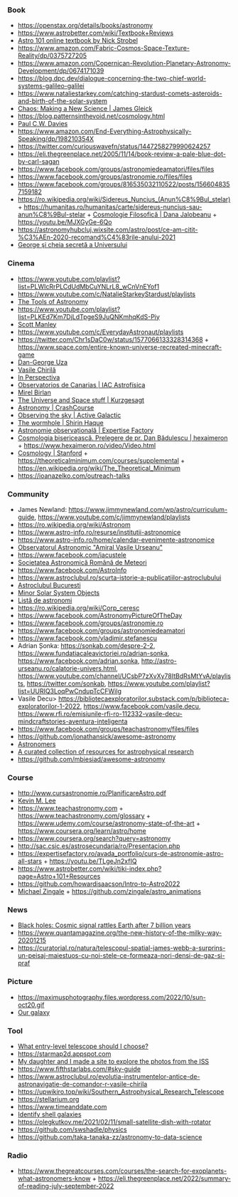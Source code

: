 ### Book

- https://openstax.org/details/books/astronomy
- https://www.astrobetter.com/wiki/Textbook+Reviews
- [Astro 101 online textbook by Nick Strobel](http://www.astronomynotes.com/#details)
- https://www.amazon.com/Fabric-Cosmos-Space-Texture-Reality/dp/0375727205
- https://www.amazon.com/Copernican-Revolution-Planetary-Astronomy-Development/dp/0674171039
- https://blog.dpc.dev/dialogue-concerning-the-two-chief-world-systems-galileo-galilei
- https://www.nataliestarkey.com/catching-stardust-comets-asteroids-and-birth-of-the-solar-system
- [Chaos: Making a New Science | James Gleick](https://www.2uo.de/Books/chaos)
- https://blog.patternsinthevoid.net/cosmology.html
- [Paul C.W. Davies](https://www.scribd.com/author/522188669/Paul-Davies)
- https://www.amazon.com/End-Everything-Astrophysically-Speaking/dp/198210354X
- https://twitter.com/curiouswavefn/status/1447258279990624257
- https://eli.thegreenplace.net/2005/11/14/book-review-a-pale-blue-dot-by-carl-sagan
- https://www.facebook.com/groups/astronomiedeamatori/files/files
- https://www.facebook.com/groups/astronomie.ro/files/files
- https://www.facebook.com/groups/816535032110522/posts/1566048357159182
- https://ro.wikipedia.org/wiki/Sidereus_Nuncius_(Anun%C8%9Bul_stelar) + https://humanitas.ro/humanitas/carte/sidereus-nuncius-sau-anun%C8%9Bul-stelar + [Cosmologie Filosofică | Dana Jalobeanu](http://blogs.ub-filosofie.ro/pce/?page_id=996) + https://youtu.be/MJXGyGe-6Qo
- https://astronomyhubcluj.wixsite.com/astro/post/ce-am-citit-%C3%AEn-2020-recomand%C4%83rile-anului-2021
- [George şi cheia secretă a Universului](https://humanitas.ro/humanitas/carte/george-%C5%9Fi-cheia-secreta-a-universului-0)


### Cinema

- https://www.youtube.com/playlist?list=PLWIcRrPLCdUdMbCuYNLrL8_wCnVnEYof1
- https://www.youtube.com/c/NatalieStarkeyStardust/playlists
- [The Tools of Astronomy](https://www.youtube.com/playlist?list=PL2jykFOD1AWbscxUS7qEyRGy1OHfw4PJU)
- https://www.youtube.com/playlist?list=PLKEd7Km7DjLdTpgeS9JuQNKmhqKdS-Piy
- [Scott Manley](https://www.youtube.com/c/szyzyg/playlists)
- https://www.youtube.com/c/EverydayAstronaut/playlists
- https://twitter.com/Chr1sDaC0w/status/1577066133328314368 + https://www.space.com/entire-known-universe-recreated-minecraft-game
- [Dan-George Uza](https://www.youtube.com/user/cerculdestele/videos)
- [Vasile Chirilă](https://www.dobrogea.tv/stire/Dr.%20Planet/3176/dr-planet-18-august-2020.html)
- [In Perspectiva](https://www.youtube.com/channel/UCGyfpkRHdU-7GVWqgd3oaMg/playlists)
- [Observatorios de Canarias | IAC Astrofísica](https://www.youtube.com/playlist?list=PL97-eCSWzY-g525QAsnO732MZjniWfxcm)
- [Mirel Birlan](https://www.youtube.com/channel/UCfZzi4OvvAV7MuJq5ZZgXDg/videos)
- [The Universe and Space stuff | Kurzgesagt](https://www.youtube.com/playlist?list=PLFs4vir_WsTwEd-nJgVJCZPNL3HALHHpF)
- [Astronomy | CrashCourse](https://www.youtube.com/playlist?list=PL8dPuuaLjXtPAJr1ysd5yGIyiSFuh0mIL)
- [Observing the sky | Active Galactic](https://www.youtube.com/playlist?list=PLFpS4k5NDT1rIddCGNuQfboA15cVmZ-3L)
- [The wormhole | Shirin Haque](https://www.youtube.com/playlist?list=PLPyCNYnY25B990Rk7w9iwR-iUYTj6E5-y)
- [Astronomie observațională | Expertise Factory](https://www.youtube.com/playlist?list=PL3Bi5aJDullzWgmCEZ7xAAUTkMGQa_FwP)
- [Cosmologia bisericească. Prelegere de pr. Dan Bădulescu | hexaimeron](https://www.youtube.com/playlist?list=PL86F5480A78F41847) + https://www.hexaimeron.ro/video/Video.html
- [Cosmology | Stanford](https://www.youtube.com/playlist?list=PLpGHT1n4-mAuVGJ2E1uF9GSwLsx7p1xtm) + https://theoreticalminimum.com/courses/supplemental + https://en.wikipedia.org/wiki/The_Theoretical_Minimum
- https://ioanazelko.com/outreach-talks


### Community 

- James Newland: https://www.jimmynewland.com/wp/astro/curriculum-guide, https://www.youtube.com/c/jimmynewland/playlists
- https://ro.wikipedia.org/wiki/Astronom
- https://www.astro-info.ro/resurse/institutii-astronomice
- https://www.astro-info.ro/home/calendar-evenimente-astronomice
- [Observatorul Astronomic "Amiral Vasile Urseanu"](http://www.astro-urseanu.ro)
- https://www.facebook.com/iacustele
- [Societatea Astronomică Română de Meteori](https://www.facebook.com/sarm.ro)
- https://www.facebook.com/AstroInfo
- https://www.astroclubul.ro/scurta-istorie-a-publicatiilor-astroclubului
- [Astroclubul Bucuresti](https://www.facebook.com/astroclubul)
- [Minor Solar System Objects](https://www.facebook.com/groups/1442958012638876)
- [Listă de astronomi](https://ro.wikipedia.org/wiki/List%C4%83_de_astronomi)
- https://ro.wikipedia.org/wiki/Corp_ceresc
- https://www.facebook.com/AstronomyPictureOfTheDay
- https://www.facebook.com/groups/astronomie.ro
- https://www.facebook.com/groups/astronomiedeamatori
- https://www.facebook.com/vladimir.stefanescu
- Adrian Șonka: https://sonkab.com/despre-2-2, https://www.fundatiacaleavictoriei.ro/adrian-sonka, https://www.facebook.com/adrian.sonka, http://astro-urseanu.ro/calatorie-univers.html, https://www.youtube.com/channel/UCsbP7zXvXy78ItBdRsMtYvA/playlists, https://twitter.com/sonkab, https://www.youtube.com/playlist?list=UURIQ3LoqPwCndupTcCFWilg
- Vasile Decu> https://bibliotecaexploratorilor.substack.com/p/biblioteca-exploratorilor-1-2022, https://www.facebook.com/vasile.decu, https://www.rfi.ro/emisiunile-rfi-ro-112332-vasile-decu-mindcraftstories-aventura-inteligenta
- https://www.facebook.com/groups/teachastronomy/files/files
- https://github.com/jonathansick/awesome-astronomy
- [Astronomers](https://www.facebook.com/groups/123898011017097)
- [A curated collection of resources for astrophysical research](https://github.com/dr-guangtou/taotie)
- https://github.com/mbiesiad/awesome-astronomy

### Course 

- http://www.cursastronomie.ro/PlanificareAstro.pdf
- [Kevin M. Lee](https://astro.unl.edu)
- https://www.teachastronomy.com + https://www.teachastronomy.com/glossary + https://www.udemy.com/course/astronomy-state-of-the-art + https://www.coursera.org/learn/astro/home
- https://www.coursera.org/search?query=astronomy
- http://sac.csic.es/astrosecundaria/ro/Presentacion.php
- https://expertisefactory.ro/avada_portfolio/curs-de-astronomie-astro-all-stars + https://youtu.be/TLgeJn2xfIQ
- https://www.astrobetter.com/wiki/tiki-index.php?page=Astro+101+Resources
- https://github.com/howardisaacson/Intro-to-Astro2022
- [Michael Zingale](https://zingale.github.io/classes.html) + https://github.com/zingale/astro_animations

### News

- [Black holes: Cosmic signal rattles Earth after 7 billion years](https://www.bbc.com/news/science-environment-53993937)
- https://www.quantamagazine.org/the-new-history-of-the-milky-way-20201215
- https://curatorial.ro/natura/telescopul-spatial-james-webb-a-surprins-un-peisaj-maiestuos-cu-noi-stele-ce-formeaza-nori-densi-de-gaz-si-praf

### Picture 

- https://maximusphotography.files.wordpress.com/2022/10/sun-oct20.gif
- [Our galaxy](https://www.eso.org/public/images/eso1242a/zoomable)


### Tool

- [What entry-level telescope should I choose?](https://news.ycombinator.com/item?id=26231418)
- https://starmap2d.appspot.com
- [My daughter and I made a site to explore the photos from the ISS](https://news.ycombinator.com/item?id=23519439)
- https://www.fifthstarlabs.com/#sky-guide
- https://www.astroclubul.ro/evolutia-instrumentelor-antice-de-astronavigatie-de-comandor-r-vasile-chirila
- https://upwikiro.top/wiki/Southern_Astrophysical_Research_Telescope
- https://stellarium.org
- https://www.timeanddate.com
- [Identify shell galaxies](https://anaroxanapop.com/shells-identify.html)
- https://olegkutkov.me/2021/02/11/small-satellite-dish-with-rotator
- https://github.com/swshadle/physics
- https://github.com/taka-tanaka-zz/astronomy-to-data-science

### Radio 

- https://www.thegreatcourses.com/courses/the-search-for-exoplanets-what-astronomers-know + https://eli.thegreenplace.net/2022/summary-of-reading-july-september-2022
